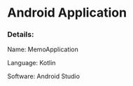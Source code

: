 # Android Application

### Details:

Name: MemoApplication

Language: Kotlin

Software: Android Studio
